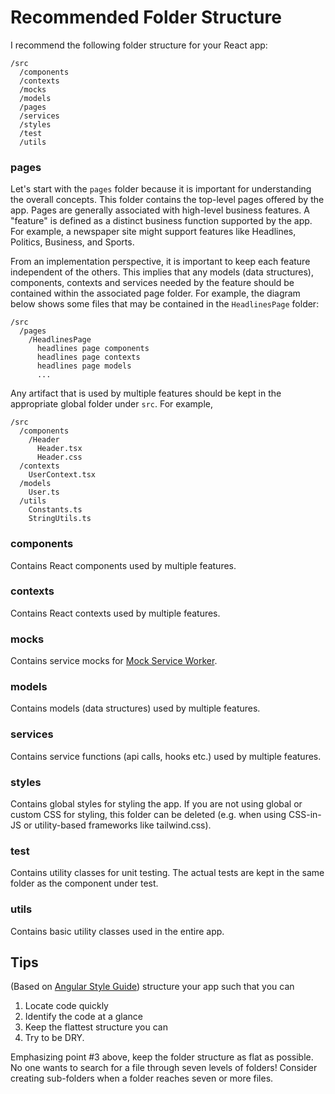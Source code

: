 # Recommended Folder Structure

I recommend the following folder structure for your React app:

```
/src
  /components
  /contexts
  /mocks
  /models
  /pages
  /services
  /styles
  /test
  /utils
```

### pages

Let's start with the `pages` folder because it is important for understanding
the overall concepts. This folder contains the top-level pages offered by the
app. Pages are generally associated with high-level business features. A
"feature" is defined as a distinct business function supported by the app. For
example, a newspaper site might support features like Headlines, Politics,
Business, and Sports.

From an implementation perspective, it is important to keep each feature
independent of the others. This implies that any models (data structures),
components, contexts and services needed by the feature should be contained
within the associated page folder. For example, the diagram below shows some
files that may be contained in the `HeadlinesPage` folder:

```
/src
  /pages
    /HeadlinesPage
      headlines page components
      headlines page contexts
      headlines page models
      ...
```

Any artifact that is used by multiple features should be kept in the appropriate
global folder under `src`. For example,

```
/src
  /components
    /Header
      Header.tsx
      Header.css
  /contexts
    UserContext.tsx
  /models
    User.ts
  /utils
    Constants.ts
    StringUtils.ts
```

### components

Contains React components used by multiple features.

### contexts

Contains React contexts used by multiple features.

### mocks

Contains service mocks for [Mock Service Worker](https://mswjs.io/).

### models

Contains models (data structures) used by multiple features.

### services

Contains service functions (api calls, hooks etc.) used by multiple features.

### styles

Contains global styles for styling the app. If you are not using global or
custom CSS for styling, this folder can be deleted (e.g. when using CSS-in-JS or
utility-based frameworks like tailwind.css).

### test

Contains utility classes for unit testing. The actual tests are kept in the same
folder as the component under test.

### utils

Contains basic utility classes used in the entire app.

## Tips

(Based on
[Angular Style Guide](https://angular.io/guide/styleguide#application-structure-and-ngmodules))
structure your app such that you can

1. Locate code quickly
2. Identify the code at a glance
3. Keep the flattest structure you can
4. Try to be DRY.

Emphasizing point #3 above, keep the folder structure as flat as possible. No
one wants to search for a file through seven levels of folders! Consider
creating sub-folders when a folder reaches seven or more files.

